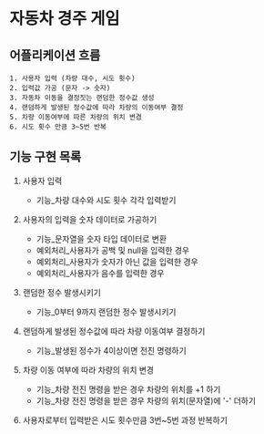 # 자동차 경주 게임

## 어플리케이션 흐름
    1. 사용자 입력 (차량 대수, 시도 횟수)
    2. 입력값 가공 (문자 -> 숫자)
    3. 자동차 이동을 결정짓는 랜덤한 정수값 생성
    4. 랜덤하게 발생된 정수값에 따라 차량의 이동여부 결정
    5. 차량 이동여부에 따른 차량의 위치 변경
    6. 시도 횟수 만큼 3~5번 반복

## 기능 구현 목록

1. 사용자 입력
    * 기능_차량 대수와 시도 횟수 각각 입력받기

2. 사용자의 입력을 숫자 데이터로 가공하기
    * 기능_문자열을 숫자 타입 데이터로 변환
    * 예외처리_사용자가 공백 및 null을 입력한 경우
    * 예외처리_사용자가 숫자가 아닌 값을 입력한 경우
    * 예외처리_사용자가 음수를 입력한 경우
    
3. 랜덤한 정수 발생시키기
    * 기능_0부터 9까지 랜덤한 정수 발생시키기

4. 랜덤하게 발생된 정수값에 따라 차량 이동여부 결정하기
    * 기능_발생된 정수가 4이상이면 전진 명령하기

5. 차량 이동 여부에 따라 차량의 위치 변경
    * 기능_차량 전진 명령을 받은 경우 차량의 위치를 +1 하기
    * 기능_차량 전진 명령을 받은 경우 차량의 위치(문자열)에 '-' 더하기
    
6. 사용자로부터 입력받은 시도 횟수만큼 3번~5번 과정 반복하기